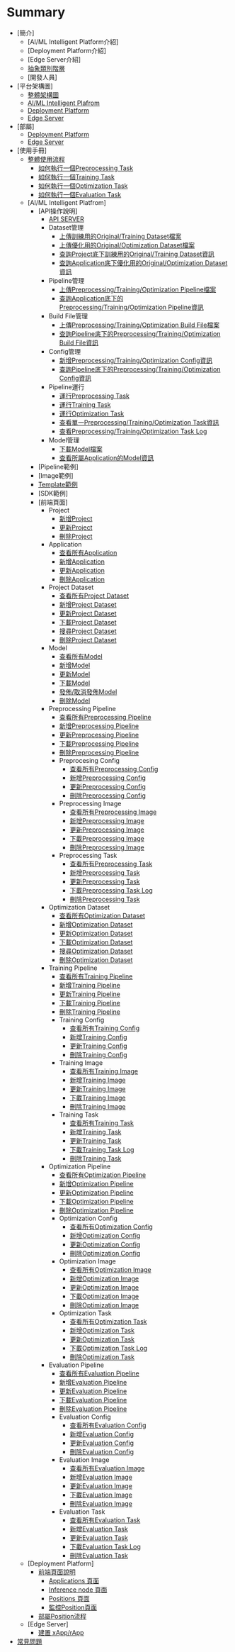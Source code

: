 # Summary
* [簡介]
  *  [AI/ML Intelligent Platform介紹]
  *  [Deployment Platform介紹]
  *  [Edge Server介紹]
  *  [抽象類別階層](./inference_system/abstract_class_hierarchy.md)
  *  [開發人員]
* [平台架構圖]
  * [整體架構圖](./architecture/architecture.md#平台整體架構圖)
  * [AI/ML Intelligent Plafrom](./architecture/architecture.md#aiml-intelligent-platform)
  * [Deployment Platform](./architecture/architecture.md#部屬平台deployment-platform)
  * [Edge Server](./architecture/architecture.md#邊緣伺服器edge-server)
* [部屬]
  * [Deployment Platform](./deployment/deployment_platform/deployment.md)
  * [Edge Server](./deployment/edge_server/deployment.md)
* [使用手冊]
  * [整體使用流程](./user_manual/task_flow.md#整體使用流程)
    * [如何執行一個Preprocessing Task](./user_manual/task_flow.md#如何執行一個-preprocessing-task)
    * [如何執行一個Training Task](./user_manual/task_flow.md#如何執行一個training-task)
    * [如何執行一個Optimization Task](./user_manual/task_flow.md#如何執行一個optimization-task)
    * [如何執行一個Evaluation Task](./user_manual/task_flow.md#如何執行一個evaluation-task)
  * [AI/ML Intelligent Platfrom]
    * [API操作說明]
      * [API SERVER](./user_manual/api_doc/api_server.md)
      * Dataset管理
        * [上傳訓練用的Original/Training Dataset檔案](./user_manual/api_doc/dataset.md#上傳訓練用的originaltraining-dataset檔案)
        * [上傳優化用的Original/Optimization Dataset檔案](./user_manual/api_doc/dataset.md#上傳優化用的originaloptimization-dataset檔案)
        * [查詢Project底下訓練用的Original/Training Dataset資訊](./user_manual/api_doc/dataset.md#查詢project底下訓練用的orignaltraining-dataset資訊)
        * [查詢Application底下優化用的Original/Optimization Dataset資訊](./user_manual/api_doc/dataset.md#查詢application底下優化用的originaloptimization-dataset資訊)
      * Pipeline管理
        * [上傳Preprocessing/Training/Optimization Pipeline檔案](./user_manual/api_doc/pipeline.md#上傳preprocessingtrainingoptimization-pipeline檔案)
        * [查詢Application底下的Preprocessing/Training/Optimization Pipeline資訊](./user_manual/api_doc/pipeline.md#查詢application底下的preprocessingtrainingoptimization-pipeline資訊)
      * Build File管理
        * [上傳Preprocessing/Training/Optimization Build File檔案](./user_manual/api_doc/build_file.md#上傳preprocessingtrainingoptimization-build-file檔案)
        * [查詢Pipeline底下的Preprocessing/Training/Optimization Build File資訊](./user_manual/api_doc/build_file.md#查詢pipeline底下的preprocessingtrainingoptimization-build-file資訊)
      * Config管理
        * [新增Preprocessing/Training/Optimization Config資訊](./user_manual/api_doc/config.md#新增preprocessingtrainingoptimization-config資訊)
        * [查詢Pipeline底下的Preprocessing/Training/Optimization Config資訊](./user_manual/api_doc/config.md#查詢pipeline底下的preprocessingtrainingoptimization-config資訊)
      * Pipeline運行
        * [運行Preprocessing Task](./user_manual/api_doc/run_pipeline.md#運行preprocessing-task)
        * [運行Training Task](./user_manual/api_doc/run_pipeline.md#運行training-task)
        * [運行Optimization Task](./user_manual/api_doc/run_pipeline.md#運行optimization-task)
        * [查看單一Preprocessing/Training/Optimization Task資訊](./user_manual/api_doc/run_pipeline.md#查看單一preprocessingtrainingoptimization-task資訊)
        * [查看Preprocessing/Training/Optimization Task Log](./user_manual/api_doc/run_pipeline.md#查看preprocessingtrainingoptimization-task-log)
      * Model管理
        * [下載Model檔案](./user_manual/api_doc/model.md#下載model檔案)
        * [查看所屬Application的Model資訊](./user_manual/api_doc/model.md#查看所屬application的model資訊)
    * [Pipeline範例]
    * [Image範例]
    * [Template範例](./user_manual/inference.md)
    * [SDK範例]
    * [前端頁面]
      * Project
        * [新增Project](./user_manual/project.md#新增project)
        * [更新Project](./user_manual/project.md#更新project)
        * [刪除Project](./user_manual/project.md#刪除projct)
      * Application
        * [查看所有Application](./user_manual/application.md#查看所有application)
        * [新增Application](./user_manual/application.md#新增application)
        * [更新Application](./user_manual/application.md#更新application)
        * [刪除Application](./user_manual/application.md#刪除application)
      * Project Dataset
        * [查看所有Project Dataset](./user_manual/project_dataset.md#查看所有project-dataset)
        * [新增Project Dataset](./user_manual/project_dataset.md#新增project-dataset)
        * [更新Project Dataset](./user_manual/project_dataset.md#更新originaltraining-dataset)
        * [下載Project Dataset](./user_manual/project_dataset.md#下載originaltraining-dataset)
        * [搜尋Project Dataset](./user_manual/project_dataset.md#搜尋originaltraining-dataset)
        * [刪除Project Dataset](./user_manual/project_dataset.md#刪除originaltraining-dataset)
      * Model
        * [查看所有Model](./user_manual/model.md#查看所有model)
        * [新增Model](./user_manual/model.md#新增model)
        * [更新Model](./user_manual/model.md#更新model)
        * [下載Model](./user_manual/model.md#下載model)
        * [發佈/取消發佈Model](./user_manual/model.md#發佈取消發佈model)
        * [刪除Model](./user_manual/model.md#刪除model)
      * Preprocessing Pipeline
        * [查看所有Preprocessing Pipeline](./user_manual/preprocessing/pipeline.md#查看所有preprocessing-pipeline)
        * [新增Preprocessing Pipeline](./user_manual/preprocessing/pipeline.md#新增preprocessing-pipeline)
        * [更新Preprocessing Pipeline](./user_manual/preprocessing/pipeline.md#更新preprocessing-pipeline)
        * [下載Preprocessing Pipeline](./user_manual/preprocessing/pipeline.md#下載preprocessing-pipeline)
        * [刪除Preprocessing Pipeline](./user_manual/preprocessing/pipeline.md#刪除preprocessing-pipeline)
        * Preprocesing Config
          * [查看所有Preprocessing Config](./user_manual/preprocessing/config.md#查看所有preprocessing-config)
          * [新增Preprocessing Config](./user_manual/preprocessing/config.md#新增preprocessing-config)
          * [更新Preprocessing Config](./user_manual/preprocessing/config.md#更新preprocessing-config)
          * [刪除Preprocessing Config](./user_manual/preprocessing/config.md#刪除preprocessing-config)
        * Preprocessing Image
          * [查看所有Preprocessing Image](./user_manual/preprocessing/image.md#查看所有preprocessing-image)
          * [新增Preprocessing Image](./user_manual/preprocessing/image.md#新增preprocessing-image)
          * [更新Preprocessing Image](./user_manual/preprocessing/image.md#更新preprocessing-image)
          * [下載Preprocessing Image](./user_manual/preprocessing/image.md#下載preprocessing-image)
          * [刪除Preprocessing Image](./user_manual/preprocessing/image.md#刪除preprocessing-image)
        * Preprocessing Task
          * [查看所有Preprocessing Task](./user_manual/preprocessing/task.md#查看所有preprocessing-task)
          * [新增Preprocessing Task](./user_manual/preprocessing/task.md#新增preprocessing-task)
          * [更新Preprocessing Task](./user_manual/preprocessing/task.md#更新preprocessing-task)
          * [下載Preprocessing Task Log](./user_manual/preprocessing/task.md#下載preprocessing-task-log)
          * [刪除Preprocessing Task](./user_manual/preprocessing/task.md#刪除preprocessing-task)
      * Optimization Dataset
        * [查看所有Optimization Dataset](./user_manual/application_dataset.md#查看所有optimization-dataset)
        * [新增Optimization Dataset](./user_manual/application_dataset.md#新增optimization-dataset)
        * [更新Optimization Dataset](./user_manual/application_dataset.md#更新originaloptimization-dataset)
        * [下載Optimization Dataset](./user_manual/application_dataset.md#下載originaloptimization-dataset)
        * [搜尋Optimization Dataset](./user_manual/application_dataset.md#搜尋originaloptimization-dataset)
        * [刪除Optimization Dataset](./user_manual/application_dataset.md#刪除originaloptimization-dataset)
      * Training Pipeline
        * [查看所有Training Pipeline](./user_manual/training/pipeline.md#查看所有training-pipeline)
        * [新增Training Pipeline](./user_manual/training/pipeline.md#新增training-pipeline)
        * [更新Training Pipeline](./user_manual/training/pipeline.md#更新training-pipeline)
        * [下載Training Pipeline](./user_manual/training/pipeline.md#下載training-pipeline)
        * [刪除Training Pipeline](./user_manual/training/pipeline.md#刪除training-pipeline)
        * Training Config
          * [查看所有Training Config](./user_manual/training/config.md#查看所有training-config)
          * [新增Training Config](./user_manual/training/config.md#新增training-config)
          * [更新Training Config](./user_manual/training/config.md#更新training-config)
          * [刪除Training Config](./user_manual/training/config.md#刪除training-config)
        * Training Image
          * [查看所有Training Image](./user_manual/training/image.md#查看所有training-image)
          * [新增Training Image](./user_manual/training/image.md#新增training-image)
          * [更新Training Image](./user_manual/training/image.md#更新training-image)
          * [下載Training Image](./user_manual/training/image.md#下載training-image)
          * [刪除Training Image](./user_manual/training/image.md#刪除training-image)
        * Training Task
          * [查看所有Training Task](./user_manual/training/task.md#查看所有training-task)
          * [新增Training Task](./user_manual/training/task.md#新增training-task)
          * [更新Training Task](./user_manual/training/task.md#更新training-task)
          * [下載Training Task Log](./user_manual/training/task.md#下載training-task-log)
          * [刪除Training Task](./user_manual/training/task.md#刪除training-task)
      * Optimization Pipeline
        * [查看所有Optimization Pipeline](./user_manual/optimization/pipeline.md#查看所有optimization-pipeline)
        * [新增Optimization Pipeline](./user_manual/optimization/pipeline.md#新增optimization-pipeline)
        * [更新Optimization Pipeline](./user_manual/optimization/pipeline.md#更新optimization-pipeline)
        * [下載Optimization Pipeline](./user_manual/optimization/pipeline.md#下載optimization-pipeline)
        * [刪除Optimization Pipeline](./user_manual/optimization/pipeline.md#刪除optimization-pipeline)
        * Optimization Config
          * [查看所有Optimization Config](./user_manual/optimization/config.md#查看所有optimization-config)
          * [新增Optimization Config](./user_manual/optimization/config.md#新增optimization-config)
          * [更新Optimization Config](./user_manual/optimization/config.md#更新optimization-config)
          * [刪除Optimization Config](./user_manual/optimization/config.md#刪除optimization-config)
        * Optimization Image
          * [查看所有Optimization Image](./user_manual/optimization/image.md#查看所有optimization-image)
          * [新增Optimization Image](./user_manual/optimization/image.md#新增optimization-image)
          * [更新Optimization Image](./user_manual/optimization/image.md#更新optimization-image)
          * [下載Optimization Image](./user_manual/optimization/image.md#下載optimization-image)
          * [刪除Optimization Image](./user_manual/optimization/image.md#刪除optimization-image)
        * Optimization Task
          * [查看所有Optimization Task](./user_manual/optimization/task.md#查看所有optimization-task)
          * [新增Optimization Task](./user_manual/optimization/task.md#新增optimization-task)
          * [更新Optimization Task](./user_manual/optimization/task.md#更新optimization-task)
          * [下載Optimization Task Log](./user_manual/optimization/task.md#下載optimization-task-log)
          * [刪除Optimization Task](./user_manual/optimization/task.md#刪除optimization-task)
      * Evaluation Pipeline
        * [查看所有Evaluation Pipeline](./user_manual/evaluation/pipeline.md#查看所有evaluation-pipeline)
        * [新增Evaluation Pipeline](./user_manual/evaluation/pipeline.md#新增evaluation-pipeline)
        * [更新Evaluation Pipeline](./user_manual/evaluation/pipeline.md#更新evaluation-pipeline)
        * [下載Evaluation Pipeline](./user_manual/evaluation/pipeline.md#下載evaluation-pipeline)
        * [刪除Evaluation Pipeline](./user_manual/evaluation/pipeline.md#刪除evaluation-pipeline)
        * Evaluation Config
          * [查看所有Evaluation Config](./user_manual/evaluation/config.md#查看所有evaluation-config)
          * [新增Evaluation Config](./user_manual/evaluation/config.md#新增evaluation-config)
          * [更新Evaluation Config](./user_manual/evaluation/config.md#更新evaluation-config)
          * [刪除Evaluation Config](./user_manual/evaluation/config.md#刪除evaluation-config)
        * Evaluation Image
          * [查看所有Evaluation Image](./user_manual/evaluation/image.md#查看所有evaluation-image)
          * [新增Evaluation Image](./user_manual/evaluation/image.md#新增evaluation-image)
          * [更新Evaluation Image](./user_manual/evaluation/image.md#更新evaluation-image)
          * [下載Evaluation Image](./user_manual/evaluation/image.md#下載evaluation-image)
          * [刪除Evaluation Image](./user_manual/evaluation/image.md#刪除evaluation-image)
        * Evaluation Task
          * [查看所有Evaluation Task](./user_manual/evaluation/task.md#查看所有evaluatiion-task)
          * [新增Evaluation Task](./user_manual/evaluation/task.md#新增evaluatiion-task)
          * [更新Evaluation Task](./user_manual/evaluation/task.md#更新evaluatiion-task)
          * [下載Evaluation Task Log](./user_manual/evaluation/task.md#下載evaluatiion-task-log)
          * [刪除Evaluation Task](./user_manual/evaluation/task.md#刪除optimization-task)
  * [Deployment Platform]
    * [前端頁面說明](./user_manual/deployment_platform/interface_intro.md)
      * [Applications 頁面](.//user_manual/deployment_platform/interface_intro.md#applications-頁面)
      * [Inference node 頁面](.//user_manual/deployment_platform/interface_intro.md#inference-node-頁面)
      * [Positions 頁面](.//user_manual/deployment_platform/interface_intro.md#positions-頁面)
      * [監控Position頁面](.//user_manual/deployment_platform/interface_intro.md#監控position頁面)
    * [部屬Position流程](./user_manual/deployment_platform/deploy_position.md)
  * [Edge Server]
    * [建置 xApp/rApp](./xApp_rApp/build_xApp_rApp.md)
* [常見問題](./issue/README.md)